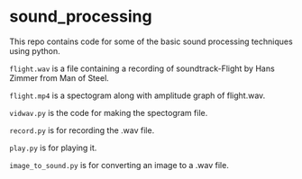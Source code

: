 # sound_processing
This repo contains code for some of the basic sound processing techniques using python.

`flight.wav` is a file containing a recording of soundtrack-Flight by Hans Zimmer from Man of Steel.

`flight.mp4` is a spectogram along with amplitude graph of flight.wav.

`vidwav.py` is the code for making the spectogram file. 

`record.py` is for recording the .wav file.

`play.py` is for playing it.

`image_to_sound.py` is for converting an image to a .wav file.
